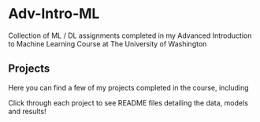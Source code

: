 # Adv-Intro-ML
Collection of ML / DL assignments completed in my Advanced Introduction to Machine Learning Course at The University of Washington

## Projects
Here you can find a few of my projects completed in the course, including 

Click through each project to see README files detailing the data, models and results!
